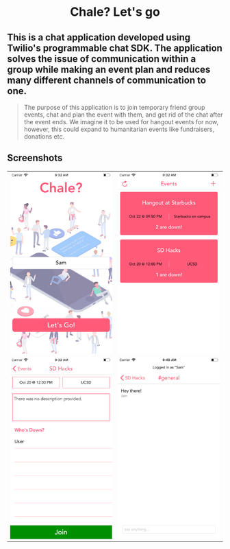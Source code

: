 <h1 align="center">Chale? Let's go</h1>

## This is a chat application developed using Twilio's programmable chat SDK. The application solves the issue of communication within a group while making an event plan and reduces many different channels of communication to one.

> The purpose of this application is to join temporary friend group events, chat and plan the event with them, and get rid of the chat after the event ends. We imagine it to be used for hangout events for now, however, this could expand to humanitarian events like fundraisers, donations etc.

## Screenshots

<table style="width:100%">
  <tr>
    <td width="50%">
      <img src="Screenshots/pic1.png">
    </td>
    <td width="50%">
      <img src="Screenshots/pic2.png">
    </td>
  </tr>
  <tr>
    <td width="50%">
      <img src="Screenshots/pic3.png">
    </td>
    <td width="50%">
      <img src="Screenshots/pic4.png">
    </td>
  </tr>
 </table>
